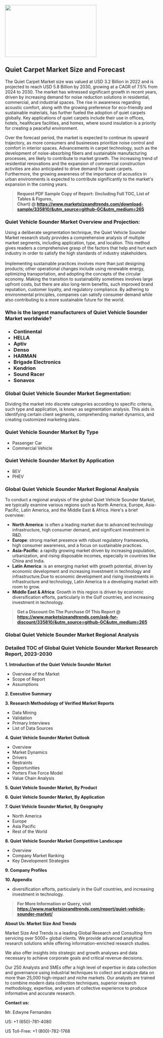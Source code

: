 <p><img class="alignnone size-medium wp-image-20088" src="https://ffe5etoiles.com/wp-content/uploads/2024/12/MST1-300x171.png" alt="" width="300" height="171" /></p><h2>Quiet Carpet Market Size and Forecast</h2><p>The Quiet Carpet Market size was valued at USD 3.2 Billion in 2022 and is projected to reach USD 5.8 Billion by 2030, growing at a CAGR of 7.5% from 2024 to 2030. The market has witnessed significant growth in recent years, driven by increasing demand for noise reduction solutions in residential, commercial, and industrial spaces. The rise in awareness regarding acoustic comfort, along with the growing preference for eco-friendly and sustainable materials, has further fueled the adoption of quiet carpets globally. Key applications of quiet carpets include their use in offices, hotels, healthcare facilities, and homes, where sound insulation is a priority for creating a peaceful environment.</p><p>Over the forecast period, the market is expected to continue its upward trajectory, as more consumers and businesses prioritize noise control and comfort in interior spaces. Advancements in carpet technology, such as the development of noise-absorbing fibers and sustainable manufacturing processes, are likely to contribute to market growth. The increasing trend of residential renovations and the expansion of commercial construction activities are also anticipated to drive demand for quiet carpets. Furthermore, the growing awareness of the importance of acoustics in urban environments is expected to contribute significantly to the market's expansion in the coming years.</p></p><blockquote id="" class=""><strong>Request PDF Sample Copy of Report: (Including Full TOC, List of Tables &amp; Figures, Chart)&nbsp;@&nbsp;<strong><a href="https://www.marketsizeandtrends.com/download-sample/335810/&utm_source=github-GC&utm_medium=265" target="_blank">https://www.marketsizeandtrends.com/download-sample/335810/&utm_source=github-GC&utm_medium=265</a></strong></strong></blockquote><h3 id="" class="">Quiet Vehicle Sounder Market&nbsp;Overview and Projection:</h3><p id="" class="">Using a deliberate segmentation technique, the Quiet Vehicle Sounder Market research study provides a comprehensive analysis of multiple market segments, including application, type, and location. This method gives readers a comprehensive grasp of the factors that help and hurt each industry in order to satisfy the high standards of industry stakeholders. <br /> <br />Implementing sustainable practices involves more than just designing products; other operational changes include using renewable energy, optimizing transportation, and adopting the concepts of the circular economy. Making the transition to sustainability sometimes involves large upfront costs, but there are also long-term benefits, such improved brand reputation, customer loyalty, and regulatory compliance. By adhering to environmental principles, companies can satisfy consumer demand while also contributing to a more sustainable future for the world.</p><h3 id="" class="">Who is the largest manufacturers of&nbsp;Quiet Vehicle Sounder Market worldwide?</h3><h3 class=""><p><ul><li>Continental </li><li> HELLA </li><li> Aptiv </li><li> Denso </li><li> HARMAN </li><li> Brigade Electronics </li><li> Kendrion </li><li> Sound Racer </li><li> Sonavox</li></ul></p></h3><h3 id="" class="">Global&nbsp;Quiet Vehicle Sounder Market Segmentation:</h3><p id="" class="">Dividing the market into discrete categories according to specific criteria, such type and application, is known as segmentation analysis. This aids in identifying certain client segments, comprehending market dynamics, and creating customized marketing plans.</p><h3 id="" class="">Quiet Vehicle Sounder Market&nbsp;By Type</h3><p><p><ul><li>Passenger Car</li><li> Commercial Vehicle</p></li></ul></p></p><h3 id="" class="">Quiet Vehicle Sounder Market&nbsp;By Application</h3><p class=""><p><ul><li>BEV</li><li> PHEV</li></ul></p></p><h3 id="" class="">Global Quiet Vehicle Sounder Market Regional Analysis</h3><p id="" class="">To conduct a regional analysis of the global Quiet Vehicle Sounder Market, we typically examine various regions such as North America, Europe, Asia-Pacific, Latin America, and the Middle East &amp; Africa. Here's a brief overview:</p><ul><li><strong>North America</strong>: is often a leading market due to advanced technology infrastructure, high consumer demand, and significant investment in R&amp;D.</li><li><strong>Europe</strong>: strong market presence with robust regulatory frameworks, high consumer awareness, and a focus on sustainable practices.</li><li><strong>Asia-Pacific</strong>: a rapidly growing market driven by increasing population, urbanization, and rising disposable incomes, especially in countries like China and India.</li><li><strong>Latin America</strong>: is an emerging market with growth potential, driven by economic development and increasing investment in technology and infrastructure.Due to economic development and rising investments in infrastructure and technology, Latin America is a developing market with room to grow.</li><li><strong>Middle East &amp; Africa</strong>: Growth in this region is driven by economic diversification efforts, particularly in the Gulf countries, and increasing investment in technology.</li></ul><blockquote id="" class=""><strong>Get a Discount On The Purchase Of This Report @ <strong><a href="https://www.marketsizeandtrends.com/ask-for-discount/335810/&utm_source=github-GC&utm_medium=265" target="_blank">https://www.marketsizeandtrends.com/ask-for-discount/335810/&utm_source=github-GC&utm_medium=265</a></strong></strong></blockquote><h3 id="" class="">Global Quiet Vehicle Sounder Market Regional Analysis</h3><h3 id="" class="">Detailed TOC of Global Quiet Vehicle Sounder Market Research Report, 2023-2030</h3><p id="" class=""><strong>1. Introduction of the Quiet Vehicle Sounder Market</strong></p><ul><li>Overview of the Market</li><li>Scope of Report</li><li>Assumptions</li></ul><p id="" class=""><strong>2. Executive Summary</strong></p><p id="" class=""><strong>3. Research Methodology of Verified Market Reports</strong></p><ul><li>Data Mining</li><li>Validation</li><li>Primary Interviews</li><li>List of Data Sources</li></ul><p id="" class=""><strong>4. Quiet Vehicle Sounder Market Outlook</strong></p><ul><li>Overview</li><li>Market Dynamics</li><li>Drivers</li><li>Restraints</li><li>Opportunities</li><li>Porters Five Force Model</li><li>Value Chain Analysis</li></ul><p id="" class=""><strong>5. Quiet Vehicle Sounder Market, By Product</strong></p><p id="" class=""><strong>6. Quiet Vehicle Sounder Market, By Application</strong></p><p id="" class=""><strong>7. Quiet Vehicle Sounder Market, By Geography</strong></p><ul><li>North America</li><li>Europe</li><li>Asia Pacific</li><li>Rest of the World</li></ul><p id="" class=""><strong>8. Quiet Vehicle Sounder Market Competitive Landscape</strong></p><ul><li>Overview</li><li>Company Market Ranking</li><li>Key Development Strategies</li></ul><p id="" class=""><strong>9. Company Profiles</strong></p><p id="" class=""><strong>10. Appendix</strong></p><ul><li>diversification efforts, particularly in the Gulf countries, and increasing investment in technology.</li></ul><blockquote id="" class=""><strong>For More Information or Query, visit <strong><strong><a href="https://www.marketsizeandtrends.com/report/quiet-vehicle-sounder-market/" target="_blank">https://www.marketsizeandtrends.com/report/quiet-vehicle-sounder-market/</a></strong></strong></strong></blockquote><p id="" class=""><strong>About Us: Market Size And Trends</strong></p><p id="" class="">Market Size And Trends is a leading Global Research and Consulting firm servicing over 5000+ global clients. We provide advanced analytical research solutions while offering information-enriched research studies.</p><p id="" class="">We also offer insights into strategic and growth analyses and data necessary to achieve corporate goals and critical revenue decisions.</p><p id="" class="">Our 250 Analysts and SMEs offer a high level of expertise in data collection and governance using industrial techniques to collect and analyze data on more than 25,000 high-impact and niche markets. Our analysts are trained to combine modern data collection techniques, superior research methodology, expertise, and years of collective experience to produce informative and accurate research.</p><p id="" class=""><strong>Contact us:</strong></p><p id="" class="">Mr. Edwyne Fernandes</p><p id="" class="">US: +1 (650)-781-4080</p><p id="" class="">US Toll-Free: +1 (800)-782-1768</p>

